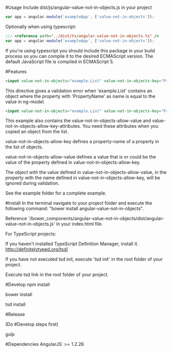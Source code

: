 ﻿#Usage
Include dist/js/angular-value-not-in-objects.js in your project

```javascript
var app = angular.module('exampleApp', ['value-not-in-objects']);
```

Optionally when using typescript:
```javascript
/// <reference path="../dist/ts/angular-value-not-in-objects.ts" />
var app = angular.module('exampleApp', ['value-not-in-objects']);
```

If you're using typescript you should include this package in your build process so you can compile it to the desired ECMAScript version. The default JavaScript file is compiled in ECMAScript 5.

#Features
```html
<input value-not-in-objects="example.List" value-not-in-objects-key="PropertyName" value-not-in-objects-allow-id="someId" ng-model="Value" />
```

This directive gives a validation error when 'example.List' contains an object where the property with 'PropertyName' as name is equal to the value in ng-model. 

```html
<input value-not-in-objects="example.List" value-not-in-objects-key="PropertyName" value-not-in-objects-allow-value="someId" value-not-in-objects-allow-key="key" ng-model="Value" />
```
This example also contains the value-not-in-objects-allow-value and value-not-in-objects-allow-key-attributes. You need these attributes when you copied an object from the list.

value-not-in-objects-allow-key defines a property-name of a property in the list of objects.

value-not-in-objects-allow-value defines a value that is or could be the value of the property defined in value-not-in-objects-allow-key.

The object with the value defined in value-not-in-objects-allow-value, in the property with the name defined in value-not-in-objects-allow-key, will be ignored during validation.

See the example folder for a complete example.

#Install
In the terminal navigate to your project folder and execute the following command: "bower install angular-value-not-in-objects".

Reference '/bower_components/angular-value-not-in-objects/dist/angular-value-not-in-objects.js' in your index.html file.

For TypeScript projects:

If you haven't installed TypeScript Definition Manager, install it.
http://definitelytyped.org/tsd/

If you have not executed tsd init, execute 'tsd init' in the root folder of your project.

Execute tsd link in the root folder of your project.

#Develop
npm install

bower install

tsd install

#Release

(Do #Develop steps first)

gulp

#Dependencies
AngularJS: >= 1.2.26